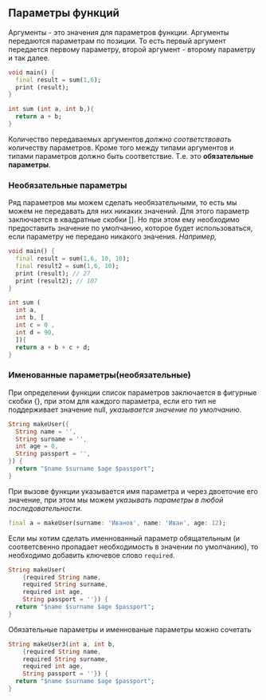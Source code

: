 ## Параметры функций 
Аргументы - это значения для параметров функции. Аргументы передаются параметрам по позиции. То есть первый аргумент передается первому параметру, второй аргумент - второму параметру и так далее.
```dart
void main() {
  final result = sum(1,6);
  print (result);
}

int sum (int a, int b,){
  return a + b;
}
```


Количество передаваемых аргументов *должно соответствовать* количеству параметров. Кроме того между типами аргументов и типами параметров должно быть соответствие. Т.е. это **обязательные параметры**.

### Необязательные параметры
Ряд параметров мы можем сделать необязательными, то есть мы можем не передавать для них никаких значений. Для этого параметр заключается в квадратные скобки []. Но при этом ему необходимо предоставить значение по умолчанию, которое будет использоваться, если параметру не передано никакого значения.
*Например,*

```dart
void main() {
  final result = sum(1,6, 10, 10);
  final result2 = sum(1,6, 10);
  print (result); // 27
  print (result2); // 107
}

int sum (
  int a,
  int b, [
  int c = 0 ,
  int d = 90,
  ]){
  return a + b + c + d;
}
```
### Именованные параметры(необязательные)
При определении функции список параметров заключается в фигурные скобки {}, при этом для каждого параметра, если его тип не поддерживает значение null, *указывается значение по умолчанию*.


```dart
String makeUser({
  String name = '',
  String surname = '',
  int age = 0,
  String passport = '',
}) {
  return "$name $surname $age $passport";
}
```
При вызове функции указывается имя параметра и через двоеточие его значение, при этом мы можем *указывать параметры в любой последовательности*. 
```dart
final a = makeUser(surname: 'Иванов', name: 'Иван', age: 12);
```
Если мы хотим сделать именнованный параметр обящательным (и соответсвенно пропадает необходимость в значении по умолчанию), то необходимо добавить ключевое слово `required`.

```dart
String makeUser(
    {required String name,
    required String surname,
    required int age,
    String passport = ''}) {
  return "$name $surname $age $passport";
}
```
Обязательные параметры и именнованые параметры можно сочетать
```dart
String makeUser3(int a, int b,
    {required String name,
    required String surname,
    required int age,
    String passport = ''}) {
  return "$name $surname $age $passport";
}
```
